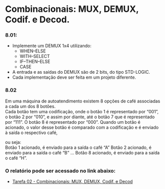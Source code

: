 # Combinacionais: MUX, DEMUX, Codif. e Decod.

### 8.01:
- Implemente um DEMUX 1x4 utilizando:
	- WHEN–ELSE
	- WITH–SELECT
	- IF–THEN–ELSE 
	- CASE
- A entrada e as saídas do DEMUX são de 2 bits, do tipo STD-LOGIC.
- Cada implementação deve ser feita em um projeto diferente.

### 8.02

Em uma máquina de autoatendimento existem 8 opções de café associadas a cada um dos 8 botões.  
Cada botão tem uma codificação, onde o botão 1 é representado por “001”, o botão 2 por “010”, e assim por diante, até o botão 7 que é representado por “111”. O botão 8 é representado por “000”.  Quando um botão é acionado, o valor desse botão é comparado com a codificação e é enviado à saída o respectivo café, 

ou seja:  
	Botão 1 acionado, é enviado para a saída o café “A”  Botão 2 acionado, é enviado para a saída o café “B”  …  Botão 8 acionado, é enviado para a saída o café “H”.




### O relatório pode ser acessado no link abaixo:
- [Tarefa 02 - Combinacionais: MUX, DEMUX, Codif. e Decod](https://docs.google.com/document/d/1LDUu_odV9yFX-xh-U9HLrGtbgo9fxt9QMdpu1ZHJ8MU/edit)
